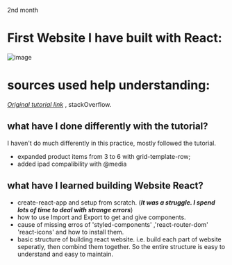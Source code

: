 2nd month

# First Website I have built with React:

![image](https://user-images.githubusercontent.com/78078898/111630247-72a23300-87f2-11eb-9bc7-b906b68856dd.png)


# sources used help understanding:

[_Original tutorial link_](https://www.youtube.com/watch?v=GlROncAX4XI&t=1416s) , stackOverflow.

## what have I done differently with the tutorial?

I haven't do much differently in this practice, mostly followed the tutorial.

- expanded product items from 3 to 6 with grid-template-row;
- added ipad compalibility with @media


## what have I learned building Website React?

- create-react-app and setup from scratch. (**_It was a struggle. I spend lots of time to deal with strange errors_**)
- how to use Import and Export to get and give components. 
- cause of missing erros of 'styled-components' ,'react-router-dom' 'react-icons' and how to install them.
- basic structure of building react website. i.e. build each part of website seperatly, then combind them together. So the entire structure is easy to understand and easy to maintain.
